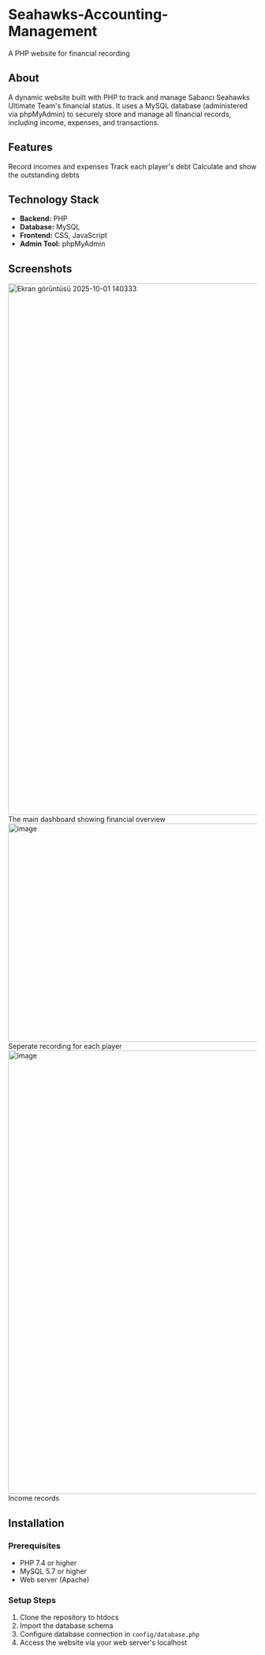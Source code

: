 # Seahawks-Accounting-Management

A PHP website for financial recording

## About

A dynamic website built with PHP to track and manage Sabancı Seahawks Ultimate Team's financial status. It uses a MySQL database (administered via phpMyAdmin) to securely store and manage all financial records, including income, expenses, and transactions.

## Features

Record incomes and expenses
Track each player's debt 
Calculate and show the outstanding debts

## Technology Stack

- **Backend:** PHP
- **Database:** MySQL
- **Frontend:** CSS, JavaScript
- **Admin Tool:** phpMyAdmin

## Screenshots

<img width="1893" height="1075" alt="Ekran görüntüsü 2025-10-01 140333" src="https://github.com/user-attachments/assets/b0e706ae-3d64-4751-ad3c-a636fc033bd1" />
The main dashboard showing financial overview

<img width="1555" height="442" alt="image" src="https://github.com/user-attachments/assets/655e3a11-aa5a-43e6-8e3f-36558069cbc0" />
Seperate recording for each player

<img width="1803" height="897" alt="image" src="https://github.com/user-attachments/assets/7ba9270f-479b-4f25-b2f7-83aba65e3b59" />
Income records

## Installation

### Prerequisites
- PHP 7.4 or higher
- MySQL 5.7 or higher
- Web server (Apache)

### Setup Steps
1. Clone the repository to htdocs
2. Import the database schema 
3. Configure database connection in `config/database.php`
4. Access the website via your web server's localhost






